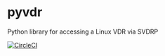 # pyvdr
Python library for accessing a Linux VDR via SVDRP

[![CircleCI](https://circleci.com/gh/baschno/pyvdr/tree/master.svg?style=svg)](https://circleci.com/gh/baschno/pyvdr/tree/master)

